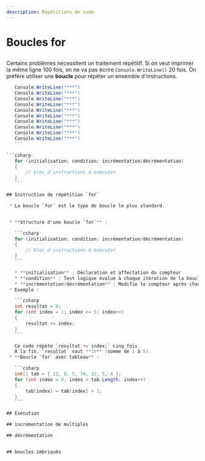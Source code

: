 ```yaml
---
description: Répétitions de code
---
```





# Boucles for

##
Certains problèmes nécessitent un traitement répétitif. 
Si on veut imprimer la même ligne 100 fois, on ne va pas écrire `Console.WriteLine()` 20 fois.
On préfère utiliser une **boucle** pour répéter un ensemble d'instructions.

  ```csharp
     Console.WriteLine("***")
     Console.WriteLine("***")
     Console.WriteLine("***")
     Console.WriteLine("***")
     Console.WriteLine("***")
     Console.WriteLine("***")
     Console.WriteLine("***")
     Console.WriteLine("***")
     Console.WriteLine("***")
     Console.WriteLine("***")
     ```

  ```csharp
     for (initialisation; condition; incrémentation/décrémentation)
     {
         // bloc d'instructions à exécuter
     }
     ```

## Instruction de répétition `for`

   * La boucle `for` est le type de boucle le plus standard.


   * **Structure d'une boucle `for`** :

     ```csharp
     for (initialisation; condition; incrémentation/décrémentation)
     {
         // bloc d'instructions à exécuter
     }
     ```

     * **initialisation** : Déclaration et affectation du compteur
     * **condition** : Test logique évalué à chaque itération de la boucle, tant qu’il est vraie, le bloc s’exécute
     * **incrémentation/décrémentation** : Modifie le compteur après chaque itération de la boucle
   * Exemple :

     ```csharp
     int resultat = 0;
     for (int index = 1; index <= 5; index++)
     {
         resultat += index;
     }
     ```

     Ce code répète `resultat += index;` cinq fois.
     À la fin, `resultat` vaut **15** (somme de 1 à 5).
   * **Boucle `for` avec tableau** :

     ```csharp
     int[] tab = { 12, 0, 5, 76, 12, 5, 4 };
     for (int index = 0; index < tab.Length; index++)
     {
         tab[index] = tab[index] + 1;
     }
     ```

## Exécution

## incrémentation de multiples

## décrémentation


## boucles imbriqués